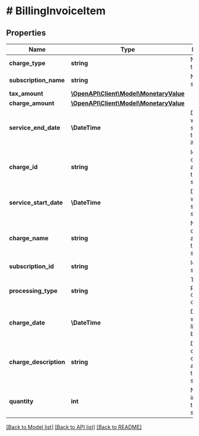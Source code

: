 # # BillingInvoiceItem

## Properties

Name | Type | Description | Notes
------------ | ------------- | ------------- | -------------
**charge_type** | **string** | Nature of the charge. | [optional]
**subscription_name** | **string** | Name of the subscription. | [optional]
**tax_amount** | [**\OpenAPI\Client\Model\MonetaryValue**](MonetaryValue.md) |  | [optional]
**charge_amount** | [**\OpenAPI\Client\Model\MonetaryValue**](MonetaryValue.md) |  | [optional]
**service_end_date** | **\DateTime** | Date on which subscription to the line item ends. | [optional]
**charge_id** | **string** | Id of the charge plan applicable to the subscription. | [optional]
**service_start_date** | **\DateTime** | Date on which this service was started. | [optional]
**charge_name** | **string** | Name of the charge plan applicable to the subscription. | [optional]
**subscription_id** | **string** | Id of the subscription. | [optional]
**processing_type** | **string** | Type of processing done on the charge. | [optional]
**charge_date** | **\DateTime** | Date on which this line item will be charged. | [optional]
**charge_description** | **string** | Description of the charge plan applicable to the subscription. | [optional]
**quantity** | **int** | Number of instances of the line item subscribed. | [optional]

[[Back to Model list]](../../README.md#models) [[Back to API list]](../../README.md#endpoints) [[Back to README]](../../README.md)
